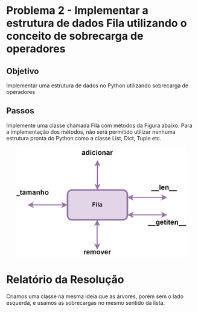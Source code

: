 # Problema 2 - Implementar a estrutura de dados Fila utilizando o conceito de sobrecarga de operadores

## Objetivo 

Implementar uma estrutura de dados no Python utilizando sobrecarga de operadores

## Passos

Implemente uma classe chamada Fila com métodos da Figura abaixo. Para a implementação dos métodos, não será permitido utilizar nenhuma estrutura pronta do Python como a classe List, Dict, Tuple etc. 

<p align="center">
  <img src="https://github.com/matheusdutra0207/Trabalho-3-ling-prog-Estrutura-de-dados/blob/master/imagens/Fila.png" width="450" title="prog 1 e 2">
</p>

# Relatório da Resolução

Criamos uma classe na mesma ideia que as árvores, porém sem o lado esquerda, e usamos as sobrecargas no mesmo sentido da lista.
